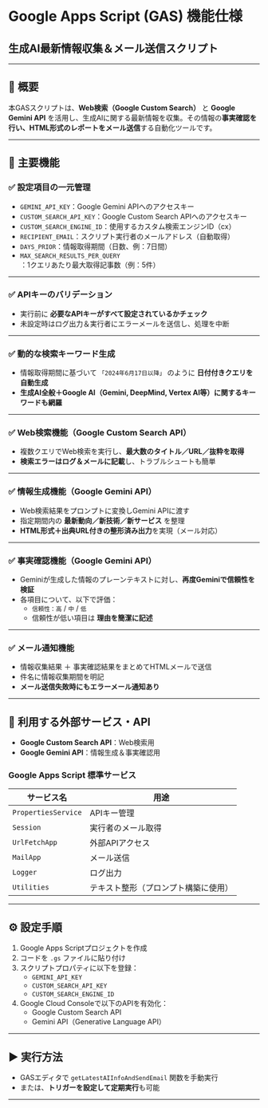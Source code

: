 # Google Apps Script (GAS) 機能仕様  
## 生成AI最新情報収集＆メール送信スクリプト

---

## 📝 概要
本GASスクリプトは、**Web検索（Google Custom Search）** と **Google Gemini API** を活用し、生成AIに関する最新情報を収集。その情報の**事実確認を行い、HTML形式のレポートをメール送信**する自動化ツールです。

---

## 🔧 主要機能

### ✅ 設定項目の一元管理
- `GEMINI_API_KEY`：Google Gemini APIへのアクセスキー  
- `CUSTOM_SEARCH_API_KEY`：Google Custom Search APIへのアクセスキー  
- `CUSTOM_SEARCH_ENGINE_ID`：使用するカスタム検索エンジンID（cx）  
- `RECIPIENT_EMAIL`：スクリプト実行者のメールアドレス（自動取得）  
- `DAYS_PRIOR`：情報取得期間（日数、例：7日間）  
- `MAX_SEARCH_RESULTS_PER_QUERY`：1クエリあたり最大取得記事数（例：5件）

---

### ✅ APIキーのバリデーション
- 実行前に **必要なAPIキーがすべて設定されているかチェック**
- 未設定時はログ出力＆実行者にエラーメールを送信し、処理を中断

---

### ✅ 動的な検索キーワード生成
- 情報取得期間に基づいて `「2024年6月17日以降」` のように **日付付きクエリを自動生成**
- **生成AI全般＋Google AI（Gemini, DeepMind, Vertex AI等）に関するキーワードも網羅**

---

### ✅ Web検索機能（Google Custom Search API）
- 複数クエリでWeb検索を実行し、**最大数のタイトル／URL／抜粋を取得**
- **検索エラーはログ＆メールに記載**し、トラブルシュートも簡単

---

### ✅ 情報生成機能（Google Gemini API）
- Web検索結果をプロンプトに変換しGemini APIに渡す  
- 指定期間内の **最新動向／新技術／新サービス** を整理  
- **HTML形式＋出典URL付きの整形済み出力**を実現（メール対応）

---

### ✅ 事実確認機能（Google Gemini API）
- Geminiが生成した情報のプレーンテキストに対し、**再度Geminiで信頼性を検証**
- 各項目について、以下で評価：
  - `信頼性：高` / `中` / `低`  
  - 信頼性が低い項目は **理由を簡潔に記述**

---

### ✅ メール通知機能
- 情報収集結果 ＋ 事実確認結果をまとめてHTMLメールで送信  
- 件名に情報収集期間を明記  
- **メール送信失敗時にもエラーメール通知あり**

---

## 🔌 利用する外部サービス・API
- **Google Custom Search API**：Web検索用
- **Google Gemini API**：情報生成＆事実確認用

### Google Apps Script 標準サービス
| サービス名        | 用途 |
|------------------|------|
| `PropertiesService` | APIキー管理 |
| `Session`          | 実行者のメール取得 |
| `UrlFetchApp`      | 外部APIアクセス |
| `MailApp`          | メール送信 |
| `Logger`           | ログ出力 |
| `Utilities`        | テキスト整形（プロンプト構築に使用） |

---

## ⚙️ 設定手順

1. Google Apps Scriptプロジェクトを作成
2. コードを `.gs` ファイルに貼り付け
3. スクリプトプロパティに以下を登録：
   - `GEMINI_API_KEY`
   - `CUSTOM_SEARCH_API_KEY`
   - `CUSTOM_SEARCH_ENGINE_ID`
4. Google Cloud Consoleで以下のAPIを有効化：
   - Google Custom Search API
   - Gemini API（Generative Language API）

---

## ▶️ 実行方法

- GASエディタで `getLatestAIInfoAndSendEmail` 関数を手動実行  
- または、**トリガーを設定して定期実行**も可能

---

